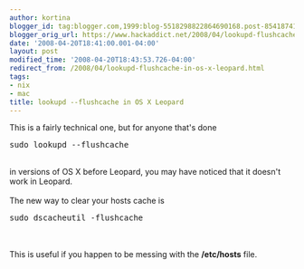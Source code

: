 ```yaml
---
author: kortina
blogger_id: tag:blogger.com,1999:blog-5518298822864690168.post-8541874135182322839
blogger_orig_url: https://www.hackaddict.net/2008/04/lookupd-flushcache-in-os-x-leopard.html
date: '2008-04-20T18:41:00.001-04:00'
layout: post
modified_time: '2008-04-20T18:43:53.726-04:00'
redirect_from: /2008/04/lookupd-flushcache-in-os-x-leopard.html
tags:
- nix
- mac
title: lookupd --flushcache in OS X Leopard
---
```


This is a fairly technical one, but for anyone that's done<br /><pre>sudo lookupd --flushcache</pre><br />in versions of OS X before Leopard, you may have noticed that it doesn't work in Leopard.<br /><br />The new way to clear your hosts cache is<br /><pre>sudo dscacheutil -flushcache</pre><br /><br />This is useful if you happen to be messing with the <b>/etc/hosts</b> file.